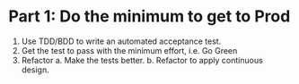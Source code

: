 # Part 1: Do the minimum to get to Prod

1. Use TDD/BDD to write an automated acceptance test.
2. Get the test to pass with the minimum effort, i.e. Go Green
3. Refactor
   a. Make the tests better.
   b. Refactor to apply continuous design.
